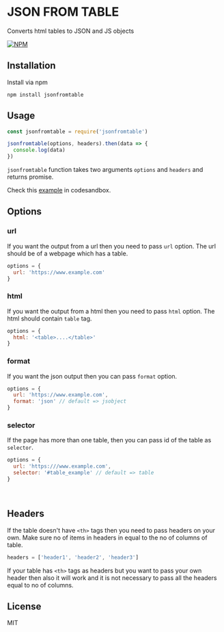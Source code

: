 # JSON FROM TABLE

Converts html tables to JSON and JS objects

[![NPM](https://nodei.co/npm/jsonfromtable.png)](https://nodei.co/npm/jsonfromtable/)

## Installation

Install via npm

```batch
npm install jsonfromtable
```

## Usage

```js
const jsonfromtable = require('jsonfromtable')

jsonfromtable(options, headers).then(data => {
  console.log(data)
})
```

`jsonfromtable` function takes two arguments `options` and `headers` and returns promise.

Check this [example](https://codesandbox.io/s/jsonfromtable-example-140hz) in codesandbox.

## Options

### url

If you want the output from a url then you need to pass `url` option. The url should be of a webpage which has a table.

```js
options = {
  url: 'https://www.example.com'
}
```

### html

If you want the output from a html then you need to pass `html` option. The html should contain `table` tag.

```js
options = {
  html: '<table>....</table>'
}
```

### format

If you want the json output then you can pass `format` option.

```js
options = {
  url: 'https://www.example.com',
  format: 'json' // default => jsobject
}
```

### selector

If the page has more than one table, then you can pass id of the table as `selector`.

```js
options = {
  url: 'https:///www.example.com',
  selector: '#table_example' // default => table
}
```

<br />

## Headers

If the table doesn't have `<th>` tags then you need to pass headers on your own. Make sure no of items in headers in equal to the no of columns of table.

```js
headers = ['header1', 'header2', 'header3']
```

If your table has `<th>` tags as headers but you want to pass your own header then also it will work and it is not necessary to pass all the headers equal to no of columns.

## License

MIT

